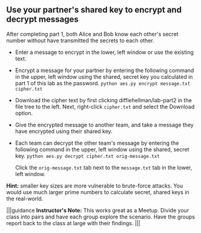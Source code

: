 ## Use your partner's shared key to encrypt and decrypt messages

After completing part 1, both Alice and Bob know each other's secret number without have transmitted the secrets to each other.
  
 - Enter a message to encrypt in the lower, left window or use the existing text.

 - Encrypt a message for your partner by entering the following command in the upper, left window using the shared, secret key you calculated in part 1 of this lab as the password.
 ```python aes.py encrypt message.txt cipher.txt```
 
 - Download the cipher text by first clicking diffiehellman/lab-part2 in the file tree to the left. Next, right-click ```cipher.txt``` and select the Download option.
 
 - Give the encrypted message to another team, and take a message they have encrypted using their shared key.

- Each team can decrypt the other team's message by entering the following command in the upper, left window using the shared, secret key.
 ```python aes.py decrypt cipher.txt orig-message.txt```
 
    Click the ```orig-message.txt``` tab next to the ```message.txt``` tab in the lower, left window.
 
 **Hint:** smaller key sizes are more vulnerable to brute-force attacks. You would use much larger prime numbers to calculate secret, shared keys in the real-world.


|||guidance
**Instructor's Note:**  This works great as a Meetup.  Divide your class into pairs and have each group explore the scenario. Have the groups report back to the class at large with their findings.
|||
